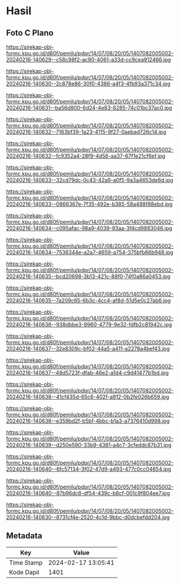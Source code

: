# Hasil

## Foto C Plano

https://sirekap-obj-formc.kpu.go.id/d80f/pemilu/pdpr/14/07/08/20/05/1407082005002-20240216-140629--c58c98f2-ac90-4061-a33d-cc9cea912466.jpg

https://sirekap-obj-formc.kpu.go.id/d80f/pemilu/pdpr/14/07/08/20/05/1407082005002-20240216-140630--2c878e86-30f0-4386-a4f3-4fb93a371c34.jpg

https://sirekap-obj-formc.kpu.go.id/d80f/pemilu/pdpr/14/07/08/20/05/1407082005002-20240216-140631--ba56d800-6d24-4e83-8285-74c01bc37ac0.jpg

https://sirekap-obj-formc.kpu.go.id/d80f/pemilu/pdpr/14/07/08/20/05/1407082005002-20240216-140632--7163bf39-1a23-4115-9f27-0aebad726c14.jpg

https://sirekap-obj-formc.kpu.go.id/d80f/pemilu/pdpr/14/07/08/20/05/1407082005002-20240216-140632--fc9352a4-28f9-4d56-aa37-67f1e21cf6ef.jpg

https://sirekap-obj-formc.kpu.go.id/d80f/pemilu/pdpr/14/07/08/20/05/1407082005002-20240216-140633--32cd79dc-0c43-42a9-a0f5-9a3a4653de6d.jpg

https://sirekap-obj-formc.kpu.go.id/d80f/pemilu/pdpr/14/07/08/20/05/1407082005002-20240216-140633--0866367e-7f35-492e-b385-58a488f88ebd.jpg

https://sirekap-obj-formc.kpu.go.id/d80f/pemilu/pdpr/14/07/08/20/05/1407082005002-20240216-140634--c095afac-98a9-4039-93aa-3f4cd9883046.jpg

https://sirekap-obj-formc.kpu.go.id/d80f/pemilu/pdpr/14/07/08/20/05/1407082005002-20240216-140634--7536344e-a2a7-4659-a754-375bfb66b948.jpg

https://sirekap-obj-formc.kpu.go.id/d80f/pemilu/pdpr/14/07/08/20/05/1407082005002-20240216-140635--bcd20698-3b13-421c-88f0-74f0a86a0453.jpg

https://sirekap-obj-formc.kpu.go.id/d80f/pemilu/pdpr/14/07/08/20/05/1407082005002-20240216-140635--7a209c65-6b3c-4cc4-af8d-51d5e0c27ab6.jpg

https://sirekap-obj-formc.kpu.go.id/d80f/pemilu/pdpr/14/07/08/20/05/1407082005002-20240216-140636--938dbbe3-9960-4779-9e32-fdfb2c81942c.jpg

https://sirekap-obj-formc.kpu.go.id/d80f/pemilu/pdpr/14/07/08/20/05/1407082005002-20240216-140637--32e8309c-bf02-44a5-a411-a2278a4bef43.jpg

https://sirekap-obj-formc.kpu.go.id/d80f/pemilu/pdpr/14/07/08/20/05/1407082005002-20240216-140637--48d5723f-dfab-46e2-a1d4-c9d41477b1bd.jpg

https://sirekap-obj-formc.kpu.go.id/d80f/pemilu/pdpr/14/07/08/20/05/1407082005002-20240216-140638--41cf435d-65c6-402f-a912-0b2fe026b659.jpg

https://sirekap-obj-formc.kpu.go.id/d80f/pemilu/pdpr/14/07/08/20/05/1407082005002-20240216-140638--e359bd2f-b5bf-4bbc-b1a3-a7376410d998.jpg

https://sirekap-obj-formc.kpu.go.id/d80f/pemilu/pdpr/14/07/08/20/05/1407082005002-20240216-140639--d250e590-33b9-4381-a4c7-3cfeddc87b31.jpg

https://sirekap-obj-formc.kpu.go.id/d80f/pemilu/pdpr/14/07/08/20/05/1407082005002-20240216-140640--6fc57134-3f02-47d9-a493-477c0cc04654.jpg

https://sirekap-obj-formc.kpu.go.id/d80f/pemilu/pdpr/14/07/08/20/05/1407082005002-20240216-140640--87b96dc8-df54-439c-b8cf-001c9f804ee7.jpg

https://sirekap-obj-formc.kpu.go.id/d80f/pemilu/pdpr/14/07/08/20/05/1407082005002-20240216-140630--8731cf4e-2520-4c1d-9bbc-d0dcbefdd204.jpg


## Metadata

| Key        | Value               |
| ---------- | ------------------- |
| Time Stamp | 2024-02-17 13:05:41 |
| Kode Dapil | 1401                |



